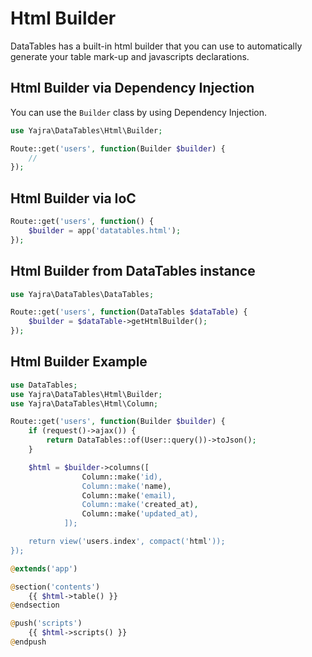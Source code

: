 # Html Builder

DataTables has a built-in html builder that you can use to automatically generate your table mark-up and javascripts declarations.

<a name="dependency-injection"></a>
## Html Builder via Dependency Injection

You can use the `Builder` class by using Dependency Injection.

```php
use Yajra\DataTables\Html\Builder;

Route::get('users', function(Builder $builder) {
	//
});
```

<a name="ioc"></a>
## Html Builder via IoC

```php
Route::get('users', function() {
	$builder = app('datatables.html');
});
```

<a name="datatables-intance"></a>
## Html Builder from DataTables instance

```php
use Yajra\DataTables\DataTables;

Route::get('users', function(DataTables $dataTable) {
	$builder = $dataTable->getHtmlBuilder();
});
```

<a name="example"></a>
## Html Builder Example

```php filename=routes/web.php
use DataTables;
use Yajra\DataTables\Html\Builder;
use Yajra\DataTables\Html\Column;

Route::get('users', function(Builder $builder) {
	if (request()->ajax()) {
        return DataTables::of(User::query())->toJson();
    }

	$html = $builder->columns([
	        	Column::make('id),
	        	Column::make('name),
	        	Column::make('email),
	        	Column::make('created_at),
	        	Column::make('updated_at),
	        ]);

	return view('users.index', compact('html'));
});
```


```php filename=resources/views/users/index.blade.php
@extends('app')

@section('contents')
    {{ $html->table() }}
@endsection

@push('scripts')
    {{ $html->scripts() }}
@endpush
```
